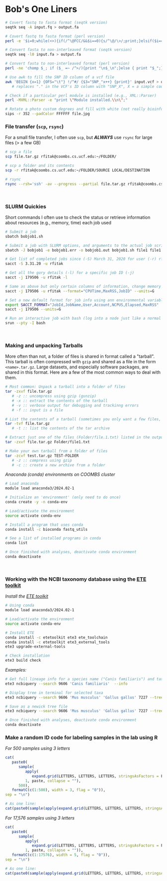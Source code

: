 # Bob's One Liners

```bash
# Covert fastq to fasta format (seqtk version)
seqtk seq -A input.fq > output.fa

# Covert fastq to fasta format (perl version)
perl -e '$i=0;while(<>){if(/^\@FCC/&&$i==0){s/^\@/\>/;print;}elsif($i==1){print;$i=-3}$i++;}' input.fq > output.fa

# Convert fasta to non-interleaved format (seqtk version)
seqtk seq -l0 input.fa > output.fa

# Convert fasta to non-interleaved format (perl version)
perl -ne 'chomp $_; if ($_ =~ /^>/){print "\n$_\n";}else { print "$_";}' input.fa | sed '1d' > out.fa

# Use awk to fill the SNP ID column of a vcf file
awk 'BEGIN {x=1} {OFS="\t"} !/^#/ {$3="SNP_"x++} {print}' input.vcf > output.vcf
   # replaces "." in the VCF's ID column with "SNP_X", X = a simple counter.

# Check if a particular perl module is installed (e.g., XML::Parser)
perl -MXML::Parser -e "print \"Module installed.\\n\";"

# Rotate a photo custom degrees and fill with white (not really bioinformatics???)
sips -r 352 --padColor FFFFFF file.jpg
```

### File transfer (`scp`, `rsync`)
For a small file transfer, I often use `scp`, but ___ALWAYS___ use `rsync` for large files (> a few GB)
```bash
# scp a file
scp file.tar.gz rfitak@coombs.cs.ucf.edu:~/FOLDER/

# scp a folder and its contents
scp -r rfitak@coombs.cs.ucf.edu:~/FOLDER/SOURCE LOCAL/DESTINATION

# rsync
rsync --rsh='ssh' -av --progress --partial file.tar.gz rfitak@coombs.cs.ucf.edu:~/FOLDER/
```

<br>

### SLURM Quickies
Short commands I often use to check the status or retrieve information about resources (e.g., memory, time) each job used
```bash
# Submit a job
sbatch bobjob1.sh

# Submit a job with SLURM options, and arguments to the actual job script
sbatch -J bobjob1 -e bobjob1.err -o bobjob1.out bobjob1.sh file1 file1

# Get list of completed jobs since (-S) March 31, 2020 for user (-r) rfitak
sacct -S 3.31.20 -u rfitak

# Get all the gory details (-l) for a specific job ID (-j)
sacct -j 179506 -u rfitak -l

# Same as above but only certain columns of information, change memory to (G)igabytes
sacct -j 179506 -u rfitak --format="CPUTime,MaxRSS,JobID" --units=G

# Set a new default format for job info using ann environmental variable
export SACCT_FORMAT="JobId,JobName,User,Account,NCPUS,Elapsed,MaxRSS"
sacct -j 179506 --units=G

# Run an interactive job with bash (log into a node just like a normal ssh session: USE SPARINGLY!)
srun --pty -I bash
```

<br>

### Making and unpacking Tarballs
More often than not, a folder of files is shared in format called a "tarball".  This tarball is often compressed with `gzip` and shared as a file in the form `<name>.tar.gz`.  Large datasets, and especially software packages, are shared in this format.  Here are a few of the most common ways to deal with them.
```bash
# Most common: Unpack a tarball into a folder of files
tar -zxvf file.tar.gz
   # -z :: uncompress using gzip (gunzip)
   # -x :: extract the contents of the tarball
   # -v :: verbose output for debugging and trackinng errors
   # -f :: input is a file

# List the contents of a tarball (sometimes you only want a few files, not the entire contents.  This saves space.
tar -tvf file.tar.gz
   # -t :: list the contents of the tar archive

# Extract just one of the files (Folder/file.1.txt) listed in the output above
tar -zxvf file.tar.gz Folder/file1.txt

# Make your own tarball from a folder of files
tar -zcvf test.tar.gz TEST-FOLDER
   # -z :: compress using gzip
   # -c :: create a new archive from a folder
```

_Anaconda (conda) environments on COOMBS cluster_
```bash
# Load anaconda
module load anaconda3/2024.02-1

# Initialize an 'environment' (only need to do once)
conda create -y -n conda-env

# Load/activate the environment
source activate conda-env

# Install a program that uses conda
conda install -c bioconda fastq_utils

# See a list of installed programs in conda
conda list

# Once finished with analyses, deactivate conda environment
conda deactivate
```

<br>

### Working with the NCBI taxonomy database using the [ETE toolkit](http://etetoolkit.org/documentation/ete-ncbiquery/)
_Install the [ETE toolkit](http://etetoolkit.org/documentation/ete-ncbiquery/)_
```bash
# Using conda
module load anaconda3/2024.02-1

# Load/activate the environment
source activate conda-env

# Install ETE
conda install -c etetoolkit ete3 ete_toolchain
conda install -c etetoolkit ete3_external_tools
ete3 upgrade-external-tools

# Check installation
ete3 build check
```

_Examples:_
```bash
# Get full lineage info for a species name ("Canis familiaris") and taxon ID (9606 = humans)
ete3 ncbiquery --search 9606 'Canis familiaris'  --info

# Display tree in terminal for selected taxa
ete3 ncbiquery --search 9606 'Mus musculus' 'Gallus gallus' 7227 --tree | ete3 view --ncbi --text

# Save as a newick tree file
ete3 ncbiquery --search 9606 'Mus musculus' 'Gallus gallus' 7227 --tree > tree.nwk

# Once finished with analyses, deactivate conda environment
conda deactivate
```

### Make a random ID code for labeling samples in the lab using R
_For 500 samples using 3 letters_
```R
cat(
   paste0(
      sample(
         apply(
            expand.grid(LETTERS, LETTERS, LETTERS, stringsAsFactors = F),
         1, paste, collapse = ""),
      500),
   formatC(c(1:500), width = 3, flag = "0")),
sep = "\n")

# As one line:
cat(paste0(sample(apply(expand.grid(LETTERS, LETTERS, LETTERS, stringsAsFactors = F), 1, paste, collapse = ""), 500), formatC(c(1:500), width = 3, flag = "0")), sep = "\n")
```
_For 17,576 samples using 3 letters_
```R
cat(
   paste0(
      sample(
         apply(
            expand.grid(LETTERS, LETTERS, LETTERS, stringsAsFactors = F),
         1, paste, collapse = "")),
   formatC(c(1:17576), width = 5, flag = "0")),
sep = "\n")

# As one line:
cat(paste0(sample(apply(expand.grid(LETTERS, LETTERS, LETTERS, stringsAsFactors = F), 1, paste, collapse = "")), formatC(c(1:17576), width = 5, flag = "0")), sep = "\n")
```
